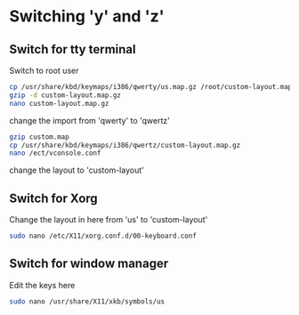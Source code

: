 # Switching 'y' and 'z'
## Switch for tty terminal
Switch to root user
```bash
cp /usr/share/kbd/keymaps/i386/qwerty/us.map.gz /root/custom-layout.map.gz
gzip -d custom-layout.map.gz
nano custom-layout.map.gz
```
change the import from 'qwerty' to 'qwertz'
```bash
gzip custom.map
cp /usr/share/kbd/keymaps/i386/qwertz/custom-layout.map.gz
nano /ect/vconsole.conf
```
change the layout to 'custom-layout'

## Switch for Xorg
Change the layout in here from 'us' to 'custom-layout'
```bash
sudo nano /etc/X11/xorg.conf.d/00-keyboard.conf
```

## Switch for window manager
Edit the keys here
```bash
sudo nano /usr/share/X11/xkb/symbols/us
```
